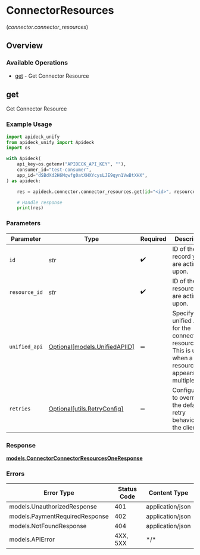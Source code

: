 # ConnectorResources
(*connector.connector_resources*)

## Overview

### Available Operations

* [get](#get) - Get Connector Resource

## get

Get Connector Resource

### Example Usage

```python
import apideck_unify
from apideck_unify import Apideck
import os

with Apideck(
    api_key=os.getenv("APIDECK_API_KEY", ""),
    consumer_id="test-consumer",
    app_id="dSBdXd2H6Mqwfg0atXHXYcysLJE9qyn1VwBtXHX",
) as apideck:

    res = apideck.connector.connector_resources.get(id="<id>", resource_id="<id>", unified_api=apideck_unify.UnifiedAPIID.CRM)

    # Handle response
    print(res)

```

### Parameters

| Parameter                                                                                               | Type                                                                                                    | Required                                                                                                | Description                                                                                             | Example                                                                                                 |
| ------------------------------------------------------------------------------------------------------- | ------------------------------------------------------------------------------------------------------- | ------------------------------------------------------------------------------------------------------- | ------------------------------------------------------------------------------------------------------- | ------------------------------------------------------------------------------------------------------- |
| `id`                                                                                                    | *str*                                                                                                   | :heavy_check_mark:                                                                                      | ID of the record you are acting upon.                                                                   |                                                                                                         |
| `resource_id`                                                                                           | *str*                                                                                                   | :heavy_check_mark:                                                                                      | ID of the resource you are acting upon.                                                                 |                                                                                                         |
| `unified_api`                                                                                           | [Optional[models.UnifiedAPIID]](../../models/unifiedapiid.md)                                           | :heavy_minus_sign:                                                                                      | Specify unified API for the connector resource. This is useful when a resource appears in multiple APIs | crm                                                                                                     |
| `retries`                                                                                               | [Optional[utils.RetryConfig]](../../models/utils/retryconfig.md)                                        | :heavy_minus_sign:                                                                                      | Configuration to override the default retry behavior of the client.                                     |                                                                                                         |

### Response

**[models.ConnectorConnectorResourcesOneResponse](../../models/connectorconnectorresourcesoneresponse.md)**

### Errors

| Error Type                     | Status Code                    | Content Type                   |
| ------------------------------ | ------------------------------ | ------------------------------ |
| models.UnauthorizedResponse    | 401                            | application/json               |
| models.PaymentRequiredResponse | 402                            | application/json               |
| models.NotFoundResponse        | 404                            | application/json               |
| models.APIError                | 4XX, 5XX                       | \*/\*                          |